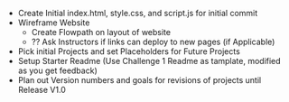 - Create Initial index.html, style.css, and script.js for initial commit
- Wireframe Website
    - Create Flowpath on layout of website
    - ?? Ask Instructors if links can deploy to new pages (if Applicable)
- Pick initial Projects and set Placeholders for Future Projects
- Setup Starter Readme (Use Challenge 1 Readme as tamplate, modified as you get feedback)
- Plan out Version numbers and goals for revisions of projects until Release V1.0


